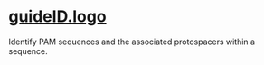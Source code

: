 # [guideID.logo](/docs/images/guideID.logo.svg)

Identify PAM sequences and the associated protospacers within a sequence. 
